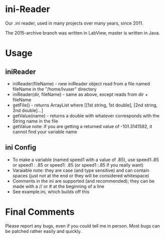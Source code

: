 # ini-Reader
Our .ini reader, used in many projects over many years, since 2011. 

The 2015-archive branch was written in LabView, master is written in Java.

# Usage

## iniReader
- iniReader(fileName) - new iniReader object read from a file named fileName in the "/home/lvuser" directory
- iniReader(dir, fileName) - same as above, except reads from dir + fileName
- getFile() - returns ArrayList<ArrayList> where [[1st string, 1st double], [2nd string, 2nd double]...] 
- getValue(name) - returns a double with whatever corresponds with the String name in the file
- getValue note: if you are getting a returned value of -101.3141592, it cannot find your variable name

## ini Config
- To make a variable (named speed1 with a value of .85), use speed1:.85 or speed1 : .85 or speed1: .85 (or speed1 :.85 if you really want)
- Varaiable note: they are case (and type sensitive) and can contain spaces (just not at the end or they will be considered whitespace)
- Comments in the ini are supported (and recommended); they can be made with a // or # at the beginning of a line
- See example.ini, which builds off this

# Final Comments

Please report any bugs, even if you could tell me in person. Most bugs can be patched rather easily and quickly.
